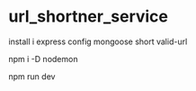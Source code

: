 # url_shortner_service
install i express config mongoose short valid-url

npm i -D nodemon

npm run dev
